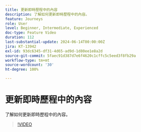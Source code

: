 ```yaml
---
title: 更新即時歷程中的內容
description: 了解如何更新即時歷程中的內容。
feature: Journeys
role: User
level: Beginner, Intermediate, Experienced
doc-type: Feature Video
duration: 112
last-substantial-update: 2024-06-14T00:00:00Z
jira: KT-13942
exl-id: 93dc6345-df31-4d65-ad9d-1d80ee1e8a2d
source-git-commit: 5faec91d387d7e6f4620c1cffc5c5eed3f8fb29a
workflow-type: tm+mt
source-wordcount: '30'
ht-degree: 100%

---
```


# 更新即時歷程中的內容

了解如何更新即時歷程中的內容。

>[!VIDEO](https://video.tv.adobe.com/v/3439623/?learn=on&captions=chi_hant)
